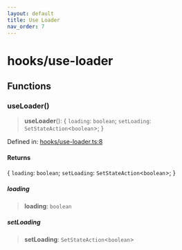 ```yaml
---
layout: default
title: Use Loader
nav_order: 7
---
```


# hooks/use-loader

## Functions

### useLoader()

> **useLoader**(): \{ `loading`: `boolean`; `setLoading`: `SetStateAction`\<`boolean`\>; \}

Defined in: [hooks/use-loader.ts:8](https://github.com/react18-tools/turborepo-template/blob/0963cb27bb382f7b51100b016461a19a040f0445/lib/src/hooks/use-loader.ts#L8)

#### Returns

\{ `loading`: `boolean`; `setLoading`: `SetStateAction`\<`boolean`\>; \}

##### loading

> **loading**: `boolean`

##### setLoading

> **setLoading**: `SetStateAction`\<`boolean`\>
